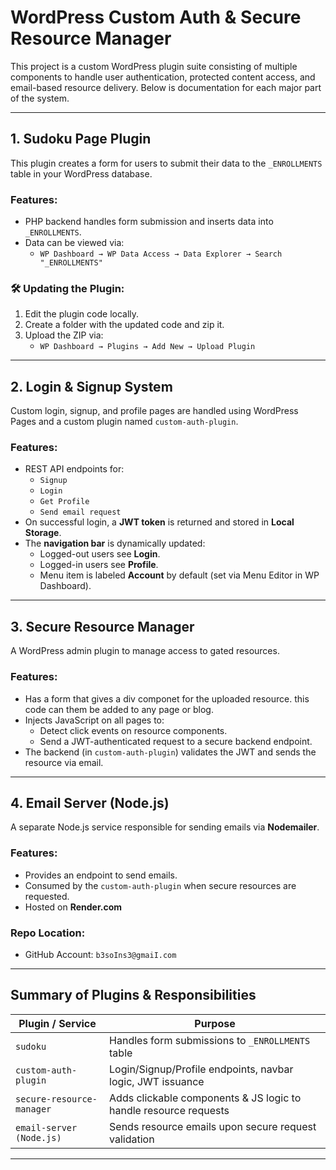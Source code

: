 
#  WordPress Custom Auth & Secure Resource Manager

This project is a custom WordPress plugin suite consisting of multiple components to handle user authentication, protected content access, and email-based resource delivery. Below is documentation for each major part of the system.

---

##  1. Sudoku Page Plugin

This plugin creates a form for users to submit their data to the `_ENROLLMENTS` table in your WordPress database.

###  Features:
- PHP backend handles form submission and inserts data into `_ENROLLMENTS`.
- Data can be viewed via:
  - `WP Dashboard → WP Data Access → Data Explorer → Search "_ENROLLMENTS"`

### 🛠 Updating the Plugin:
1. Edit the plugin code locally.
2. Create a folder with the updated code and zip it.
3. Upload the ZIP via:
   - `WP Dashboard → Plugins → Add New → Upload Plugin`

---

##  2. Login & Signup System

Custom login, signup, and profile pages are handled using WordPress Pages and a custom plugin named `custom-auth-plugin`.

###  Features:
- REST API endpoints for:
  - `Signup`
  - `Login`
  - `Get Profile`
  - `Send email request`
- On successful login, a **JWT token** is returned and stored in **Local Storage**.
- The **navigation bar** is dynamically updated:
  - Logged-out users see **Login**.
  - Logged-in users see **Profile**.
  - Menu item is labeled **Account** by default (set via Menu Editor in WP Dashboard).

---

##  3. Secure Resource Manager

A WordPress admin plugin to manage access to gated resources.

###  Features:
- Has a form that gives a div componet for the uploaded resource. this code can them be added to any page or blog.
- Injects JavaScript on all pages to:
  - Detect click events on resource components.
  - Send a JWT-authenticated request to a secure backend endpoint.
- The backend (in `custom-auth-plugin`) validates the JWT and sends the resource via email.

---

##  4. Email Server (Node.js)

A separate Node.js service responsible for sending emails via **Nodemailer**.

###  Features:
- Provides an endpoint to send emails.
- Consumed by the `custom-auth-plugin` when secure resources are requested.
- Hosted on **Render.com**

###  Repo Location:
- GitHub Account: `b3soIns3@gmaiI.com`

---

##  Summary of Plugins & Responsibilities

| Plugin / Service         | Purpose                                                                 |
|--------------------------|-------------------------------------------------------------------------|
| `sudoku`                 | Handles form submissions to `_ENROLLMENTS` table                        |
| `custom-auth-plugin`     | Login/Signup/Profile endpoints, navbar logic, JWT issuance              |
| `secure-resource-manager`| Adds clickable components & JS logic to handle resource requests        |
| `email-server (Node.js)` | Sends resource emails upon secure request validation                    |

---

